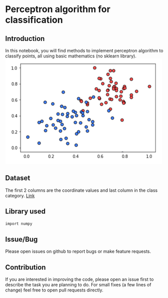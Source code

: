 # Perceptron algorithm for classification

## Introduction
In this notebook, you will find methods to implement perceptron algorithm to classify points, all using basic mathematics (no sklearn library).  
<img src="https://github.com/rajatsharma369007/Perceptron_algorithm_for_classification/blob/master/image.png" width = "500px">

## Dataset
The first 2 columns are the coordinate values and last column in the class category. [Link](https://github.com/rajatsharma369007/Perceptron_algorithm_for_classification/blob/master/data.csv)

## Library used
<code>import numpy</code>

## Issue/Bug
Please open issues on github to report bugs or make feature requests.

## Contribution
If you are interested in improving the code, please open an issue first to describe the task you are planning to do. For small fixes (a few lines of change) feel free to open pull requests directly.
